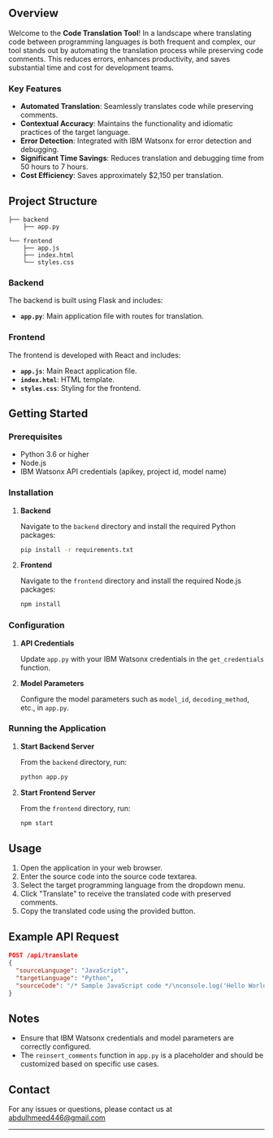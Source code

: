 ## Overview

Welcome to the **Code Translation Tool**! In a landscape where translating code between programming languages is both frequent and complex, our tool stands out by automating the translation process while preserving code comments. This reduces errors, enhances productivity, and saves substantial time and cost for development teams.

### Key Features

- **Automated Translation**: Seamlessly translates code while preserving comments.
- **Contextual Accuracy**: Maintains the functionality and idiomatic practices of the target language.
- **Error Detection**: Integrated with IBM Watsonx for error detection and debugging.
- **Significant Time Savings**: Reduces translation and debugging time from 50 hours to 7 hours.
- **Cost Efficiency**: Saves approximately $2,150 per translation.

## Project Structure

```
├── backend
    ├── app.py

└── frontend
    ├── app.js
    ├── index.html
    └── styles.css
```

### Backend

The backend is built using Flask and includes:

- **`app.py`**: Main application file with routes for translation.

### Frontend

The frontend is developed with React and includes:

- **`app.js`**: Main React application file.
- **`index.html`**: HTML template.
- **`styles.css`**: Styling for the frontend.

## Getting Started

### Prerequisites

- Python 3.6 or higher
- Node.js
- IBM Watsonx API credentials (apikey, project id, model name)

### Installation

1. **Backend**

   Navigate to the `backend` directory and install the required Python packages:
   ```bash
   pip install -r requirements.txt
   ```

2. **Frontend**

   Navigate to the `frontend` directory and install the required Node.js packages:
   ```bash
   npm install
   ```

### Configuration

1. **API Credentials**

   Update `app.py` with your IBM Watsonx credentials in the `get_credentials` function.

2. **Model Parameters**

   Configure the model parameters such as `model_id`, `decoding_method`, etc., in `app.py`.

### Running the Application

1. **Start Backend Server**

   From the `backend` directory, run:
   ```bash
   python app.py
   ```

2. **Start Frontend Server**

   From the `frontend` directory, run:
   ```bash
   npm start
   ```

## Usage

1. Open the application in your web browser.
2. Enter the source code into the source code textarea.
3. Select the target programming language from the dropdown menu.
4. Click "Translate" to receive the translated code with preserved comments.
5. Copy the translated code using the provided button.

## Example API Request

```json
POST /api/translate
{
  "sourceLanguage": "JavaScript",
  "targetLanguage": "Python",
  "sourceCode": "/* Sample JavaScript code */\nconsole.log('Hello World');"
}
```

## Notes

- Ensure that IBM Watsonx credentials and model parameters are correctly configured.
- The `reinsert_comments` function in `app.py` is a placeholder and should be customized based on specific use cases.


## Contact

For any issues or questions, please contact us at abdulhmeed446@gmail.com

---

